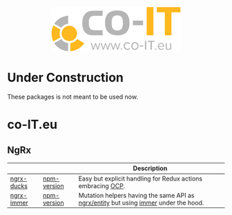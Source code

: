 <p align="center">
  <a href="https://co-IT.eu" target="blank"><img src="./assets/logo.png" alt="www.co-IT.eu" width="300"></a>
</p>

# Under Construction

These packages is not meant to be used now.

# co-IT.eu

## NgRx

|                |                 | Description                                                                                   |
| -------------- | --------------- | --------------------------------------------------------------------------------------------- |
| [ngrx-ducks]() | [npm-version]() | Easy but explicit handling for Redux actions embracing [OCP].                              |
| [ngrx-immer]() | [npm-version]() | Mutation helpers having the same API as [ngrx/entity] but using [immer] under the hood. |

[OCP]: https://en.wikipedia.org/wiki/Open%E2%80%93closed_principle
[ngrx/entity]: https://github.com/ngrx/platform/blob/master/docs/entity/README.md
[immer]: https://github.com/mweststrate/immer
